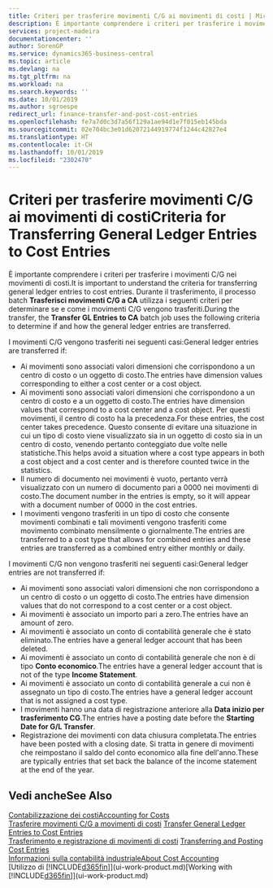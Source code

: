 ```yaml
---
title: Criteri per trasferire movimenti C/G ai movimenti di costi | Microsoft Docs
description: È importante comprendere i criteri per trasferire i movimenti C/G nei movimenti di costi. Durante il trasferimento, il processo batch **Trasferisci movimenti C/G a CA** utilizza i seguenti criteri per determinare se e come i movimenti C/G vengono trasferiti.
services: project-madeira
documentationcenter: ''
author: SorenGP
ms.service: dynamics365-business-central
ms.topic: article
ms.devlang: na
ms.tgt_pltfrm: na
ms.workload: na
ms.search.keywords: ''
ms.date: 10/01/2019
ms.author: sgroespe
redirect_url: finance-transfer-and-post-cost-entries
ms.openlocfilehash: fe7a7d0c3d7a56f129a1ae94d1e7f015eb145bda
ms.sourcegitcommit: 02e704bc3e01d62072144919774f1244c42827e4
ms.translationtype: HT
ms.contentlocale: it-CH
ms.lasthandoff: 10/01/2019
ms.locfileid: "2302470"
---
```

# <a name="criteria-for-transferring-general-ledger-entries-to-cost-entries"></a><span data-ttu-id="e000d-104">Criteri per trasferire movimenti C/G ai movimenti di costi</span><span class="sxs-lookup"><span data-stu-id="e000d-104">Criteria for Transferring General Ledger Entries to Cost Entries</span></span>
<span data-ttu-id="e000d-105">È importante comprendere i criteri per trasferire i movimenti C/G nei movimenti di costi.</span><span class="sxs-lookup"><span data-stu-id="e000d-105">It is important to understand the criteria for transferring general ledger entries to cost entries.</span></span> <span data-ttu-id="e000d-106">Durante il trasferimento, il processo batch **Trasferisci movimenti C/G a CA** utilizza i seguenti criteri per determinare se e come i movimenti C/G vengono trasferiti.</span><span class="sxs-lookup"><span data-stu-id="e000d-106">During the transfer, the **Transfer GL Entries to CA** batch job uses the following criteria to determine if and how the general ledger entries are transferred.</span></span>  

<span data-ttu-id="e000d-107">I movimenti C/G vengono trasferiti nei seguenti casi:</span><span class="sxs-lookup"><span data-stu-id="e000d-107">General ledger entries are transferred if:</span></span>  

-   <span data-ttu-id="e000d-108">Ai movimenti sono associati valori dimensioni che corrispondono a un centro di costo o un oggetto di costo.</span><span class="sxs-lookup"><span data-stu-id="e000d-108">The entries have dimension values corresponding to either a cost center or a cost object.</span></span>  
-   <span data-ttu-id="e000d-109">Ai movimenti sono associati valori dimensioni che corrispondono a un centro di costo e a un oggetto di costo.</span><span class="sxs-lookup"><span data-stu-id="e000d-109">The entries have dimension values that correspond to a cost center and a cost object.</span></span> <span data-ttu-id="e000d-110">Per questi movimenti, il centro di costo ha la precedenza.</span><span class="sxs-lookup"><span data-stu-id="e000d-110">For these entries, the cost center takes precedence.</span></span> <span data-ttu-id="e000d-111">Questo consente di evitare una situazione in cui un tipo di costo viene visualizzato sia in un oggetto di costo sia in un centro di costo, venendo pertanto conteggiato due volte nelle statistiche.</span><span class="sxs-lookup"><span data-stu-id="e000d-111">This helps avoid a situation where a cost type appears in both a cost object and a cost center and is therefore counted twice in the statistics.</span></span>  
-   <span data-ttu-id="e000d-112">Il numero di documento nei movimenti è vuoto, pertanto verrà visualizzato con un numero di documento pari a 0000 nei movimenti di costo.</span><span class="sxs-lookup"><span data-stu-id="e000d-112">The document number in the entries is empty, so it will appear with a document number of 0000 in the cost entries.</span></span>  
-   <span data-ttu-id="e000d-113">I movimenti vengono trasferiti in un tipo di costo che consente movimenti combinati e tali movimenti vengono trasferiti come movimento combinato mensilmente o giornalmente.</span><span class="sxs-lookup"><span data-stu-id="e000d-113">The entries are transferred to a cost type that allows for combined entries and these entries are transferred as a combined entry either monthly or daily.</span></span>  

<span data-ttu-id="e000d-114">I movimenti C/G non vengono trasferiti nei seguenti casi:</span><span class="sxs-lookup"><span data-stu-id="e000d-114">General ledger entries are not transferred if:</span></span>  

-   <span data-ttu-id="e000d-115">Ai movimenti sono associati valori dimensioni che non corrispondono a un centro di costo o un oggetto di costo.</span><span class="sxs-lookup"><span data-stu-id="e000d-115">The entries have dimension values that do not correspond to a cost center or a cost object.</span></span>  
-   <span data-ttu-id="e000d-116">Ai movimenti è associato un importo pari a zero.</span><span class="sxs-lookup"><span data-stu-id="e000d-116">The entries have an amount of zero.</span></span>  
-   <span data-ttu-id="e000d-117">Ai movimenti è associato un conto di contabilità generale che è stato eliminato.</span><span class="sxs-lookup"><span data-stu-id="e000d-117">The entries have a general ledger account that has been deleted.</span></span>  
-   <span data-ttu-id="e000d-118">Ai movimenti è associato un conto di contabilità generale che non è di tipo **Conto economico**.</span><span class="sxs-lookup"><span data-stu-id="e000d-118">The entries have a general ledger account that is not of the type **Income Statement**.</span></span>  
-   <span data-ttu-id="e000d-119">Ai movimenti è associato un conto di contabilità generale a cui non è assegnato un tipo di costo.</span><span class="sxs-lookup"><span data-stu-id="e000d-119">The entries have a general ledger account that is not assigned a cost type.</span></span>  
-   <span data-ttu-id="e000d-120">I movimenti hanno una data di registrazione anteriore alla **Data inizio per trasferimento CG**.</span><span class="sxs-lookup"><span data-stu-id="e000d-120">The entries have a posting date before the **Starting Date for G/L Transfer**.</span></span>  
-   <span data-ttu-id="e000d-121">Registrazione dei movimenti con data chiusura completata.</span><span class="sxs-lookup"><span data-stu-id="e000d-121">The entries have been posted with a closing date.</span></span> <span data-ttu-id="e000d-122">Si tratta in genere di movimenti che reimpostano il saldo del conto economico alla fine dell'anno.</span><span class="sxs-lookup"><span data-stu-id="e000d-122">These are typically entries that set back the balance of the income statement at the end of the year.</span></span>  

## <a name="see-also"></a><span data-ttu-id="e000d-123">Vedi anche</span><span class="sxs-lookup"><span data-stu-id="e000d-123">See Also</span></span>  
[<span data-ttu-id="e000d-124">Contabilizzazione dei costi</span><span class="sxs-lookup"><span data-stu-id="e000d-124">Accounting for Costs</span></span>](finance-manage-cost-accounting.md)  
 <span data-ttu-id="e000d-125">[Trasferire movimenti C/G a movimenti di costi](finance-how-to-transfer-general-ledger-entries-to-cost-entries.md) </span><span class="sxs-lookup"><span data-stu-id="e000d-125">[Transfer General Ledger Entries to Cost Entries](finance-how-to-transfer-general-ledger-entries-to-cost-entries.md) </span></span>  
 <span data-ttu-id="e000d-126">[Trasferimento e registrazione di movimenti di costi](finance-transfer-and-post-cost-entries.md) </span><span class="sxs-lookup"><span data-stu-id="e000d-126">[Transferring and Posting Cost Entries](finance-transfer-and-post-cost-entries.md) </span></span>  
 [<span data-ttu-id="e000d-127">Informazioni sulla contabilità industriale</span><span class="sxs-lookup"><span data-stu-id="e000d-127">About Cost Accounting</span></span>](finance-about-cost-accounting.md)  
 <span data-ttu-id="e000d-128">[Utilizzo di [!INCLUDE[d365fin](includes/d365fin_md.md)]](ui-work-product.md)</span><span class="sxs-lookup"><span data-stu-id="e000d-128">[Working with [!INCLUDE[d365fin](includes/d365fin_md.md)]](ui-work-product.md)</span></span>
